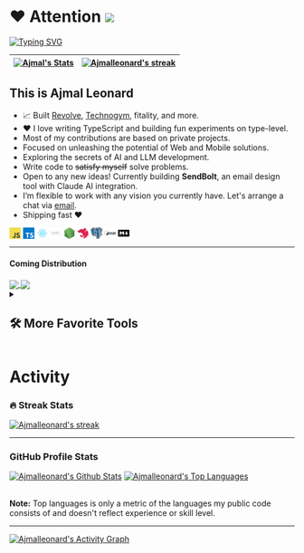 # ❤️ Attention <img src="https://github.com/TheDudeThatCode/TheDudeThatCode/blob/master/Assets/Hi.gif" width="29px">

[![Typing SVG](https://readme-typing-svg.demolab.com?font=Roboto&weight=900&size=30&duration=3000&pause=1000&color=0981F7&background=FFFFFF00&center=true&vCenter=true&width=1245&lines=Full-Stack+Developer;Nextjs+Developer;React-Native+Developer;Expert+Responsive+Designer;Nestjs+Developer;Problems+Engineer)](https://git.io/typing-svg)

| <a target="_blank" href="https://www.ajmaljs.com"><img align="center" src="https://github-readme-stats.vercel.app/api?username=ajmalleonard&show_icons=true&include_public_commits=true&theme=dark&hide_border=true" alt="Ajmal's Stats" /></a> | <a href="https://ajmaljs.com"><img align="center" src="https://github-readme-streak-stats.herokuapp.com/?user=ajmalleonard&theme=dark&hide_border=true" alt="Ajmalleonard's streak" /></a> |
|---|---|

## This is Ajmal Leonard

- 📈 Built [Revolve](https://www.revolve.com), [Technogym](https://www.technogym.com/), fitality, and more.
- ❤️ I love writing TypeScript and building fun experiments on type-level.
- Most of my contributions are based on private projects.
- Focused on unleashing the potential of Web and Mobile solutions.
- Exploring the secrets of AI and LLM development.
- Write code to ~~satisfy myself~~ solve problems.
- Open to any new ideas! Currently building **SendBolt**, an email design tool with Claude AI integration.
- I’m flexible to work with any vision you currently have. Let's arrange a chat via [email](mailto:ajmal@ajmaljs.com).
- Shipping fast ❤️

<div style="display: flex; flex-direction: row; gap: 4px;">
  <img height="20" alt="javascript" src="https://raw.githubusercontent.com/github/explore/80688e429a7d4ef2fca1e82350fe8e3517d3494d/topics/javascript/javascript.png">
  <img height="20" alt="typescript" src="https://raw.githubusercontent.com/github/explore/80688e429a7d4ef2fca1e82350fe8e3517d3494d/topics/typescript/typescript.png">
  <img height="20" alt="react" src="https://raw.githubusercontent.com/github/explore/80688e429a7d4ef2fca1e82350fe8e3517d3494d/topics/react/react.png">
  <img height="20" alt="nextjs" src="https://raw.githubusercontent.com/github/explore/2ebcebd7b163b2ab12cb5a40bf29264799c81c03/topics/nextjs/nextjs.png">
  <img height="20" alt="nodejs" src="https://raw.githubusercontent.com/github/explore/80688e429a7d4ef2fca1e82350fe8e3517d3494d/topics/nodejs/nodejs.png">
  <img height="20" alt="nestjs" src="https://raw.githubusercontent.com/github/explore/37c71fdca4e12086faf8c7009793d2eb588c914e/topics/nestjs/nestjs.png">
  <img height="20" alt="postgresql" src="https://raw.githubusercontent.com/github/explore/96943574ba0c0340ba6ea1e6f768e9abe43e34e1/topics/postgresql/postgresql.png">
  <img height="20" alt="bash" src="https://raw.githubusercontent.com/github/explore/96943574ba0c0340ba6ea1e6f768e9abe43e34e1/topics/bash/bash.png">
  <img height="20" alt="markdown" src="https://raw.githubusercontent.com/github/explore/96943574ba0c0340ba6ea1e6f768e9abe43e34e1/topics/markdown/markdown.png">
</div>

---

#### Coming Distribution

<a href="https://github.com/ajmalleonard/gax-motion">
  <img align="center" src="https://github-readme-stats.vercel.app/api/pin/?username=ajmalleonard&repo=assigna&theme=dark&hide_border=true" />
</a>

<a href="https://github.com/ajmalleonard/ajmalleonard.github.io">
  <img align="center" src="https://github-readme-stats.vercel.app/api/pin/?username=ajmalleonard&repo=hamo-refined&theme=dark&hide_border=true" />
</a>

<br />



<details>
  <summary><h2>🛠️ More Favorite Tools</h2></summary>

  <h3>👨‍💻 Programming and Markup Languages</h3>
  <p>
    <img alt="JavaScript" src="https://img.shields.io/badge/JavaScript-F7DF1E.svg?logo=javascript&logoColor=black">
    <img alt="TypeScript" src="https://img.shields.io/badge/TypeScript-007ACC.svg?logo=typescript&logoColor=white">
    <img alt="Markdown" src="https://img.shields.io/badge/Markdown-000000.svg?logo=markdown&logoColor=white">
    <img alt="Bash" src="https://img.shields.io/badge/Bash-121011.svg?logo=gnu-bash&logoColor=white">
  </p>

   <h3>🧰 Frameworks and Libraries</h3>
  <p>
    <img alt="Express.js" src="https://img.shields.io/badge/Express.js-404d59.svg?logo=express&logoColor=white">
    <img alt="React" src="https://img.shields.io/badge/React-20232a.svg?logo=react&logoColor=%2361DAFB">
    <img alt="Next.js" src="https://img.shields.io/badge/Next.js-000000.svg?logo=next.js&logoColor=white">
    <img alt="NestJS" src="https://img.shields.io/badge/NestJS-E0234E.svg?logo=nestjs&logoColor=white">
  </p>

  <h3>👨‍💻 Programming and Markup Languages</h3>
  <p>
    <img alt="JavaScript" src="https://img.shields.io/badge/JavaScript-F7DF1E.svg?logo=javascript&logoColor=black">
    <img alt="TypeScript" src="https://img.shields.io/badge/TypeScript-007ACC.svg?logo=typescript&logoColor=white">
    <img alt="Python" src="https://img.shields.io/badge/Python-3776AB.svg?logo=python&logoColor=white">
    <img alt="Markdown" src="https://img.shields.io/badge/Markdown-000000.svg?logo=markdown&logoColor=white">
    <img alt="Bash" src="https://img.shields.io/badge/Bash-121011.svg?logo=gnu-bash&logoColor=white">
  </p>

  <h3>🎨 Design and UI/UX</h3>
  <p>
    <img alt="Figma" src="https://img.shields.io/badge/Figma-F24E1E.svg?logo=figma&logoColor=white">
    <img alt="Adobe XD" src="https://img.shields.io/badge/Adobe%20XD-FF61F6.svg?logo=adobe-xd&logoColor=white">
    <img alt="Adobe Photoshop" src="https://img.shields.io/badge/Adobe%20Photoshop-31A8FF.svg?logo=adobe-photoshop&logoColor=white">
    <img alt="Sketch" src="https://img.shields.io/badge/Sketch-F7B500.svg?logo=sketch&logoColor=black">
  </p>

  <h3>🗄️ Databases and Cloud Hosting</h3>
  <p>
    <img alt="PostgreSQL" src="https://img.shields.io/badge/PostgreSQL-316192.svg?logo=postgresql&logoColor=white">
    <img alt="VPS" src="https://img.shields.io/badge/VPS-007BFF.svg?logo=server&logoColor=white">
  </p>

  <h3>💻 Software and Tools</h3>
  <p>
    <img alt="Visual Studio Code" src="https://img.shields.io/badge/Visual%20Studio%20Code-0078d7.svg?logo=visual-studio-code&logoColor=white">
    <img alt="Git" src="https://img.shields.io/badge/Git-F05033.svg?logo=git&logoColor=white">
  </p>
  <h3>🛠️ DevOps & Infrastructure</h3>
  <p>
    <img alt="Docker" src="https://img.shields.io/badge/Docker-2496ED.svg?logo=docker&logoColor=white">
    <img alt="Linux" src="https://img.shields.io/badge/Linux-FCC624.svg?logo=linux&logoColor=black">
    <img alt="Ubuntu" src="https://img.shields.io/badge/Ubuntu-E95420.svg?logo=ubuntu&logoColor=white">
    <img alt="Digital Ocean" src="https://img.shields.io/badge/Digital_Ocean-0080FF.svg?logo=digitalocean&logoColor=white">
  </p>

  <h3>🔧 Runtime & Environments</h3>
  <p>
    <img alt="Node.js" src="https://img.shields.io/badge/Node.js-339933.svg?logo=node.js&logoColor=white">
    <img alt="Deno" src="https://img.shields.io/badge/Deno-000000.svg?logo=deno&logoColor=white">
    <img alt="npm" src="https://img.shields.io/badge/npm-CB3837.svg?logo=npm&logoColor=white">
    <img alt="pnpm" src="https://img.shields.io/badge/pnpm-F69220.svg?logo=pnpm&logoColor=white">
  </p>
</details>

  



  # Activity

 ### 🔥 Streak Stats
  <p>
    <a href="https://ajmaljs.com">
      <img title="🔥 Get streak stats for your profile at git.io/streak-stats" alt="Ajmalleonard's streak" src="https://github-readme-streak-stats.herokuapp.com/?user=ajmalleonard&theme=dark&hide_border=true"/>
    </a>
  </p>
 
  ---
 ### GitHub Profile Stats
  <a href="https://github.com/Ajmalleonard/github-readme-stats"><img alt="Ajmalleonard's Github Stats" src="https://github-readme-stats.vercel.app/api/?username=ajmalleonard&show_icons=true&include_all_commits=true&count_private=true&theme=dark&hide_border=true" height="192px"/></a>
  <a href="https://github.com/anuraghazra/github-readme-stats"><img alt="Ajmalleonard's Top Languages" src="https://github-readme-stats.vercel.app/api/top-langs/?username=ajmalleonard&langs_count=8&layout=compact&theme=dark&hide_border=true" height="192px"/></a>

  <br/>
  <b>Note:</b> Top languages is only a metric of the languages my public code consists of and doesn't reflect experience or skill level.

  ---

  <a href="https://github.com/ashutosh00710/github-readme-activity-graph"><img alt="Ajmalleonard's Activity Graph" src="https://github-readme-activity-graph.vercel.app/graph/?username=ajmalleonard&bg_color=1F222E&color=F8D866&line=F85D7F&point=FFFFFF&hide_border=false" /></a>

